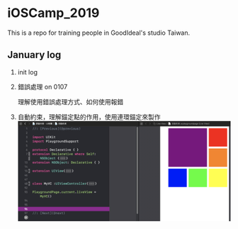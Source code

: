 # iOSCamp_2019
This is a repo for training people in GoodIdeal's studio Taiwan.

## January log
1. init log

2. 錯誤處理 on 0107

   理解使用錯誤處理方式、如何使用報錯
3. 自動約束，理解錨定點的作用，使用連環錨定來製作
  ![](https://github.com/ytyubox/iOSCamp_2019/blob/master/游諭內容：UI相關.playground/Pages/自動約束示意圖.png?raw=true) 
